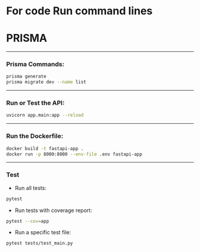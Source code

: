 <h1>For code Run command lines</h1>

# PRISMA

---

### Prisma Commands:

```bash
prisma generate
prisma migrate dev --name list
```

---

### Run or Test the API:

```bash
uvicorn app.main:app --reload
```

---

### Run the Dockerfile:

```bash
docker build -t fastapi-app .
docker run -p 8000:8000 --env-file .env fastapi-app
```

---

### Test

- Run all tests:

```bash
pytest
```

- Run tests with coverage report:

```bash
pytest --cov=app
```

- Run a specific test file:

```bash
pytest tests/test_main.py
```
